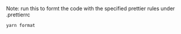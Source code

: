 Note: run this to formt the code with the specified prettier rules under .prettierrc 

```yarn format ```